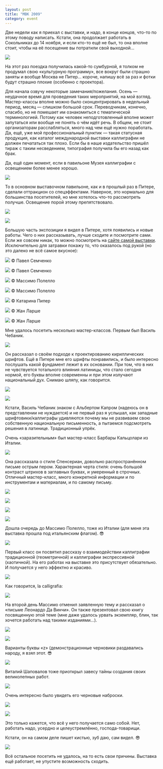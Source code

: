 ```yaml
---
layout: post
title: "МВК 2009"
category: event
---
```

Две недели как я приехал с выставки, и надо, в конце концов, что-то по этому поводу написать. Кстати, она продолжает работать в Сокольниках до 14 ноября, и если кто-то ещё не был, то она вполне стоит, чтобы на её посещение вы потратили свой выходной...

![](https://pics.livejournal.com/quillcraft/pic/000k53r5)

На этот раз поездка получилась какой-то сумбурной, я толком не продумал свою «культурную программу», все вокруг были страшно заняты и вообще Москва не Питер... короче, напишу всё за раз и фотки будут страшно плохие (особенно с проектора).

Для начала озвучу некоторые замечания/пожелания. Осень — неудачное время для проведения таких мероприятий, на мой взгляд. Мастер-классы вполне можно было сконцентрировать в недельный период, месяц — слишком большой срок. Переводчикам, конечно, спасибо, но не помешает им ознакомиться с тематической терминологией. Потому как человек неподготовленный вполне может запутаться или вообще не понять о чём идёт речь. В общем, не стоит организаторам расслабляться, много над чем ещё нужно поработать. Да, ещё, уже мой профессиональный пунктик — такая статусная продукция, как каталог международной выставки каллиграфии не должен печататься так плохо. Если бы в наше издательство пришёл тираж с таким несведением, типография получила бы его назад как брак.

Да, ещё один момент, если в павильоне Музея каллиграфии с освещением более менее хорошо.

![](https://pics.livejournal.com/quillcraft/pic/000ka5pf)

То в основном выставочном павильоне, как и в прошлый раз в Питере, сделали оттракцион со спецэффектами. Наверное, это нормально для большинства посетителей, но мне хотелось что-то рассмотреть получше. Освещение порой этому препятствовало.

![](https://pics.livejournal.com/quillcraft/pic/000kdk0q)

![](https://pics.livejournal.com/quillcraft/pic/000keabf)

Большую часть экспозиции я видел в Питере, хотя появились и новые работы. Чего о них рассказывать, лучше сходите и посмотрите сами. Если же совсем никак, то можно посмотреть на [сайте самой выставки](https://www.calligraphy.mvk.ru/). Исключительно для затравки покажу то, что оказалось под рукой (но это далеко не всё самое вкусное):

![](https://pics.livejournal.com/quillcraft/pic/000kk25d)
© Павел Семченко

![](https://pics.livejournal.com/quillcraft/pic/000k7y95)
© Павел Семченко

![](https://pics.livejournal.com/quillcraft/pic/000kxzgz)
© Массимо Полелло

![](https://pics.livejournal.com/quillcraft/pic/000k87fp)
© Массимо Полелло

![](https://pics.livejournal.com/quillcraft/pic/000kz4rs)
© Катарина Пипер

![](https://pics.livejournal.com/quillcraft/pic/000p2dw0)
© Жан Ларше

![](https://pics.livejournal.com/quillcraft/pic/000kbts1)
© Жан Ларше

Мне удалось посетить несколько мастер-классов. Первым был Василь Чебаник.

![](https://pics.livejournal.com/quillcraft/pic/000p7qrb)

Он рассказал о своём подходе к проектированию кириллических шрифтов. Ещё в Питере мне его шрифты понравились, и было интересно послушать какой фундамент лежит в их основании. При том, что в них не чувствуется тотального влияния латиницы, что стало сегодня нормой, его буквы вполне современны и при этом излучают национальный дух. Снимаю шляпу, как говорится.

![](https://pics.livejournal.com/quillcraft/pic/000p6z98)

![](https://pics.livejournal.com/quillcraft/pic/000pa2zx)

Кстати, Василь Чебаник знаком с Альбертом Капром (надеюсь он в представлении не нуждается) и не первый раз я услышал, как западные шрифтовики/каллиграфы удивляются почему мы не развиваем свою собственную национальную письменность, а пытаемся подсмотреть решения в латинице. Традиционный упрёк.

Очень «заразительным» был мастер-класс Барбары Кальцолари из Италии.

![](https://pics.livejournal.com/quillcraft/pic/000pdspw)

Она рассказала о стиле Спенсериан, довольно распространённом письме острым пером. Характерная черта стиля: очень большой контраст штрихов в заглавных буквах, и умеренный в строчных. Отличный мастер-класс, много конкретной информации и по инструментам и материалам, и по самому письму.

![](https://pics.livejournal.com/quillcraft/pic/000kqbcw)

![](https://pics.livejournal.com/quillcraft/pic/000kp484)

![](https://pics.livejournal.com/quillcraft/pic/000pbyd6)

![](https://pics.livejournal.com/quillcraft/pic/000pp9tq)

Дошла очередь до Массимо Полелло, тоже из Италии (для меня эта выставка прошла под итальянским флагом). 😎

![](https://pics.livejournal.com/quillcraft/pic/000pepgx)

Первый класс он посвятил рассказу о взаимодействии каллиграфии традиционной (геометричной) и каллиграфии экспрессивной (хаотичной). На его работах на выставке это присутствует обязательно. И получается у него эффектно и красиво.

![](https://pics.livejournal.com/quillcraft/pic/000pfkw9)

Как говорится, la calligrafia:

![](https://pics.livejournal.com/quillcraft/pic/000ph9q8)

На второй день Массимо отменил заявленную тему и рассказал о «письме Леонардо Да Винчи». Он также презентовал свою книгу посвященную этой теме (мне даже удалось урвать экземпляр, блин, так хочется работать над такими изданиями...).

![](https://pics.livejournal.com/quillcraft/pic/000p3g4e)

![](https://pics.livejournal.com/quillcraft/pic/000pqf4g)

Варианты буквы «z» (демонстрационные черновики раздавались народу, я взял этот. 😎

![](https://pics.livejournal.com/quillcraft/pic/000p19e0)

Виталий Шаповалов тоже приоткрыл завесу тайны создания своих великолепных работ.

![](https://pics.livejournal.com/quillcraft/pic/000pkt86)

Очень интересно было увидеть его черновые наброски.

![](https://pics.livejournal.com/quillcraft/pic/000p809r)

![](https://pics.livejournal.com/quillcraft/pic/000pc9qp)

Это только кажется, что всё у него получается само собой. Нет, работать надо, усердно и целеустремлённо, господа-товарищи.

Кстати, он на самом деле пишет кистью, зуб даю, сам видел. 😎

![](https://pics.livejournal.com/quillcraft/pic/000pg79w)

Всё остальное посетить не удалось, на то есть свои причины. Выставка ещё работает, не упустите возможность сходить.
